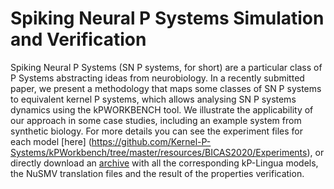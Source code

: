 # Spiking Neural P Systems Simulation and Verification

Spiking Neural P Systems (SN P systems, for short) are a particular class of P Systems abstracting ideas from neurobiology. In a recently submitted paper, we present a methodology that maps some classes of SN P systems to equivalent kernel P systems, which allows analysing SN P systems dynamics using the kPWORKBENCH tool. We illustrate the applicability of our approach in some case studies, including an example system from synthetic biology. For more details you can see the experiment files for each model [here] (https://github.com/Kernel-P-Systems/kPWorkbench/tree/master/resources/BICAS2020/Experiments), or directly download an [archive](https://github.com/Kernel-P-Systems/kPWorkbench/raw/master/resources/BICAS2020/BICAS_2020.zip)  with all the corresponding kP-Lingua models, the NuSMV translation files and the result of the properties verification.


